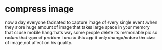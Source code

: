 # compress image 
now a day everyone facinated to capture image of every single event .when they store huge amount of image that takes large space in your memory that cause mobile hang.thats way some people delete its memoriable pic so redure that type of problem i create this app it only change/redure the size of image,not affect on his quality.
